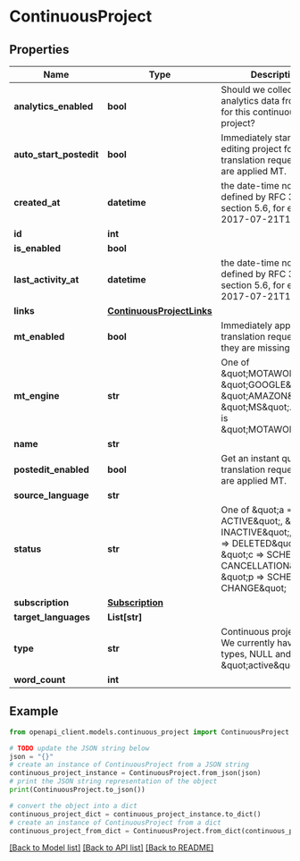 # ContinuousProject


## Properties

Name | Type | Description | Notes
------------ | ------------- | ------------- | -------------
**analytics_enabled** | **bool** | Should we collect analytics data from Active for this continuous project? | [optional] 
**auto_start_postedit** | **bool** | Immediately start post-editing project for translation requests that are applied MT. | [optional] 
**created_at** | **datetime** | the date-time notation as defined by RFC 3339, section 5.6, for example, 2017-07-21T17:32:28Z | [optional] 
**id** | **int** |  | [optional] 
**is_enabled** | **bool** |  | [optional] 
**last_activity_at** | **datetime** | the date-time notation as defined by RFC 3339, section 5.6, for example, 2017-07-21T17:32:28Z | [optional] 
**links** | [**ContinuousProjectLinks**](ContinuousProjectLinks.md) |  | [optional] 
**mt_enabled** | **bool** | Immediately apply MT on translation requests if they are missing from TM. | [optional] 
**mt_engine** | **str** | One of \&quot;MOTAWORD\&quot;, \&quot;GOOGLE\&quot;, \&quot;AMAZON\&quot;, \&quot;MS\&quot;. Default is \&quot;MOTAWORD\&quot;. | [optional] 
**name** | **str** |  | [optional] 
**postedit_enabled** | **bool** | Get an instant quote for translation requests that are applied MT. | [optional] 
**source_language** | **str** |  | [optional] 
**status** | **str** | One of \&quot;a &#x3D;&gt; ACTIVE\&quot;, \&quot;i &#x3D;&gt; INACTIVE\&quot;, \&quot;d &#x3D;&gt; DELETED\&quot;, \&quot;c &#x3D;&gt; SCHEDULED CANCELLATION\&quot;, \&quot;p &#x3D;&gt; SCHEDULED CHANGE\&quot; | [optional] 
**subscription** | [**Subscription**](Subscription.md) |  | [optional] 
**target_languages** | **List[str]** |  | [optional] 
**type** | **str** | Continuous project type. We currently have only 2 types, NULL and \&quot;active\&quot;. | [optional] 
**word_count** | **int** |  | [optional] 

## Example

```python
from openapi_client.models.continuous_project import ContinuousProject

# TODO update the JSON string below
json = "{}"
# create an instance of ContinuousProject from a JSON string
continuous_project_instance = ContinuousProject.from_json(json)
# print the JSON string representation of the object
print(ContinuousProject.to_json())

# convert the object into a dict
continuous_project_dict = continuous_project_instance.to_dict()
# create an instance of ContinuousProject from a dict
continuous_project_from_dict = ContinuousProject.from_dict(continuous_project_dict)
```
[[Back to Model list]](../README.md#documentation-for-models) [[Back to API list]](../README.md#documentation-for-api-endpoints) [[Back to README]](../README.md)



